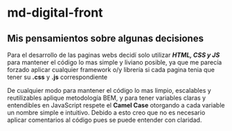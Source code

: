 # md-digital-front

## Mis pensamientos sobre algunas decisiones 

Para el desarrollo de las paginas webs decidí solo utilizar **_HTML, CSS y JS_** para mantener el código lo mas simple 
y liviano posible, ya que me parecía forzado aplicar cualquier framework o/y librería si cada pagina tenia que tener su **.css** y **.js** correspondiente


De cualquier modo para mantener el código lo mas limpio, escalables y reutilizables aplique metodología BEM, y para tener variables claras y entendibles en JavaScript 
respete el **Camel Case** otorgando a cada variable un nombre simple e intuitivo. Debido a esto creo que no es necesario aplicar comentarios 
al código pues se puede entender con claridad.
